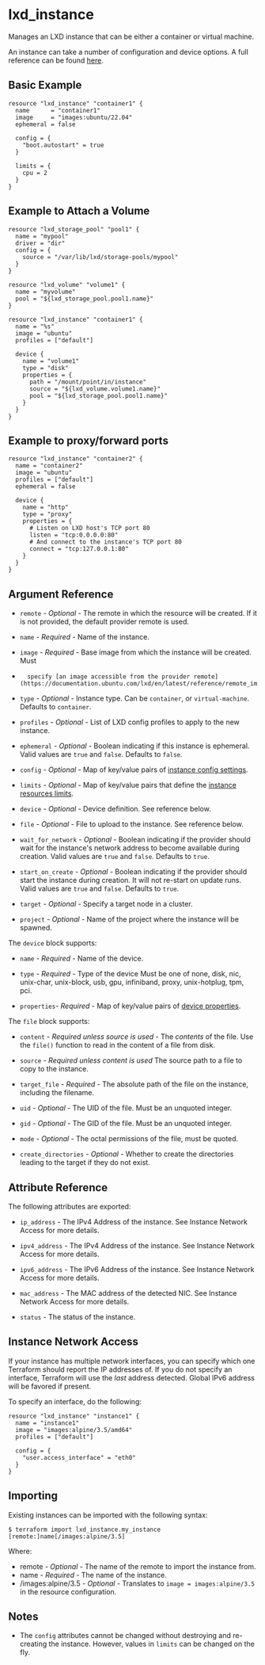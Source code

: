 # lxd_instance

Manages an LXD instance that can be either a container or virtual machine.

An instance can take a number of configuration and device options. A full reference can be found [here](https://documentation.ubuntu.com/lxd/en/latest/reference/instance_options/).

## Basic Example

```hcl
resource "lxd_instance" "container1" {
  name      = "container1"
  image     = "images:ubuntu/22.04"
  ephemeral = false

  config = {
    "boot.autostart" = true
  }

  limits = {
    cpu = 2
  }
}
```

## Example to Attach a Volume

```hcl
resource "lxd_storage_pool" "pool1" {
  name = "mypool"
  driver = "dir"
  config = {
    source = "/var/lib/lxd/storage-pools/mypool"
  }
}

resource "lxd_volume" "volume1" {
  name = "myvolume"
  pool = "${lxd_storage_pool.pool1.name}"
}

resource "lxd_instance" "container1" {
  name = "%s"
  image = "ubuntu"
  profiles = ["default"]

  device {
    name = "volume1"
    type = "disk"
    properties = {
      path = "/mount/point/in/instance"
      source = "${lxd_volume.volume1.name}"
      pool = "${lxd_storage_pool.pool1.name}"
    }
  }
}
```

## Example to proxy/forward ports

```hcl
resource "lxd_instance" "container2" {
  name = "container2"
  image = "ubuntu"
  profiles = ["default"]
  ephemeral = false

  device {
    name = "http"
    type = "proxy"
    properties = {
      # Listen on LXD host's TCP port 80
      listen = "tcp:0.0.0.0:80"
      # And connect to the instance's TCP port 80
      connect = "tcp:127.0.0.1:80"
    }
  }
}
```

## Argument Reference

* `remote` - *Optional* - The remote in which the resource will be created. If
	it is not provided, the default provider remote is used.

* `name` - *Required* - Name of the instance.

* `image` - *Required* - Base image from which the instance will be created. Must
*       specify [an image accessible from the provider remote](https://documentation.ubuntu.com/lxd/en/latest/reference/remote_image_servers/).

* `type` - *Optional* -  Instance type. Can be `container`, or `virtual-machine`. Defaults to `container`.

* `profiles` - *Optional* - List of LXD config profiles to apply to the new
	instance.

* `ephemeral` - *Optional* - Boolean indicating if this instance is ephemeral.
	Valid values are `true` and `false`. Defaults to `false`.

* `config` - *Optional* - Map of key/value pairs of
	[instance config settings](https://documentation.ubuntu.com/lxd/en/latest/reference/instance_options/).

* `limits` - *Optional* - Map of key/value pairs that define the
	[instance resources limits](https://documentation.ubuntu.com/lxd/en/latest/reference/instance_options/#resource-limits).

* `device` - *Optional* - Device definition. See reference below.

* `file` - *Optional* - File to upload to the instance. See reference below.

* `wait_for_network` - *Optional* - Boolean indicating if the provider should wait for the instance's network address to become available during creation.
  Valid values are `true` and `false`. Defaults to `true`.

* `start_on_create` - *Optional* - Boolean indicating if the provider should start the instance during creation. It will not re-start on update runs.
  Valid values are `true` and `false`. Defaults to `true`.

* `target` - *Optional* - Specify a target node in a cluster.

* `project` - *Optional* - Name of the project where the instance will be spawned.

The `device` block supports:

* `name` - *Required* - Name of the device.

* `type` - *Required* - Type of the device Must be one of none, disk, nic,
	unix-char, unix-block, usb, gpu, infiniband, proxy, unix-hotplug, tpm, pci.

* `properties`- *Required* - Map of key/value pairs of
	[device properties](https://documentation.ubuntu.com/lxd/en/latest/reference/devices/).

The `file` block supports:

* `content` - *Required unless source is used* - The _contents_ of the file.
	Use the `file()` function to read in the content of a file from disk.

* `source` - *Required unless content is used* The source path to a file to
	copy to the instance.

* `target_file` - *Required* - The absolute path of the file on the instance,
	including the filename.

* `uid` - *Optional* - The UID of the file. Must be an unquoted integer.

* `gid` - *Optional* - The GID of the file. Must be an unquoted integer.

* `mode` - *Optional* - The octal permissions of the file, must be quoted.

* `create_directories` - *Optional* - Whether to create the directories leading
	to the target if they do not exist.

## Attribute Reference

The following attributes are exported:

* `ip_address` - The IPv4 Address of the instance. See Instance Network Access
  for more details.

* `ipv4_address` - The IPv4 Address of the instance. See Instance Network
  Access for more details.

* `ipv6_address` - The IPv6 Address of the instance. See Instance Network
  Access for more details.

* `mac_address` - The MAC address of the detected NIC. See Instance Network
  Access for more details.

* `status` - The status of the instance.

## Instance Network Access

If your instance has multiple network interfaces, you can specify which one
Terraform should report the IP addresses of. If you do not specify an interface,
Terraform will use the _last_ address detected. Global IPv6 address will be favored if present.

To specify an interface, do the following:

```hcl
resource "lxd_instance" "instance1" {
  name = "instance1"
  image = "images:alpine/3.5/amd64"
  profiles = ["default"]

  config = {
    "user.access_interface" = "eth0"
  }
}
```

## Importing

Existing instances can be imported with the following syntax:

```shell
$ terraform import lxd_instance.my_instance [remote:]name[/images:alpine/3.5]
```

Where:

* remote - *Optional* - The name of the remote to import the instance from.
* name - *Required* - The name of the instance.
* /images:alpine/3.5 - *Optional* - Translates to `image = images:alpine/3.5`
  in the resource configuration.

## Notes

* The `config` attributes cannot be changed without destroying and re-creating
	the instance. However, values in `limits` can be changed on the fly.
